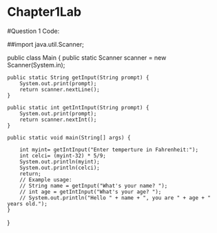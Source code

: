 # Chapter1Lab
#Question 1 Code:




##import java.util.Scanner;

public class Main {
    public static Scanner scanner = new Scanner(System.in);

    public static String getInput(String prompt) {
        System.out.print(prompt);
        return scanner.nextLine();
    }

    public static int getIntInput(String prompt) {
        System.out.print(prompt);
        return scanner.nextInt();
    }

    public static void main(String[] args) {

        int myint= getIntInput("Enter temperture in Fahrenheit:");
        int celci= (myint-32) * 5/9;
        System.out.println(myint);
        System.out.println(celci);
        return;
        // Example usage:
        // String name = getInput("What's your name? ");
        // int age = getIntInput("What's your age? ");
        // System.out.println("Hello " + name + ", you are " + age + " years old.");
    }
}
